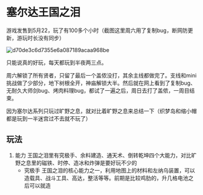 # 塞尔达王国之泪

游戏发售到5月22，玩了有100多个小时（截图这里周六用了复制bug，断网防更新，游玩时长没有同步）

![d70de3c6d7355e6a087189acaa968be](http://os.zhaohs.cn/markdown/202305231456924.jpg)

只能说真的好玩，每天都玩到半夜两三点。

周六解锁了所有贤者，只留了最后一个盖侬没打，其余主线都做完了。支线和mini挑战做了少部分，地下树根全开，神庙解锁大半。然后就在网上看到了复制bug、无耐久大师剑bug、烤肉料理bug，都试了一遍之后，周日去打了盖侬，一周目结束。

因为塞尔达系列只玩过旷野之息，就对比着旷野之息来总结一下（织梦岛和缩小帽都是玩到一半迷宫过不去就不玩了）

## 玩法

1. 能力
   王国之泪里有究极手、余料建造、通天术、倒转乾坤四个大能力，对比旷野之息里的磁铁、时停、造冰和炸弹是要好玩不少的
   - 究极手
     王国之泪的核心能力之一，利用地图上的材料和左纳乌装置，可以造载具、战斗工具、高达，整活等等。前期是比较鸡肋的，升几格电池之后可以就造